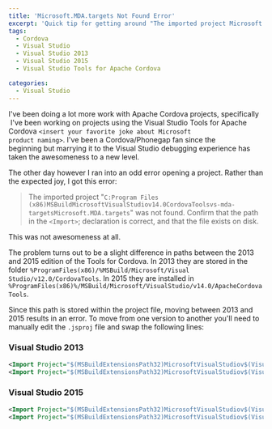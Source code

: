 ```yaml
---
title: 'Microsoft.MDA.targets Not Found Error'
excerpt: 'Quick tip for getting around "The imported project Microsoft.MDA.targets was not found"'
tags:
  - Cordova
  - Visual Studio
  - Visual Studio 2013
  - Visual Studio 2015
  - Visual Studio Tools for Apache Cordova

categories: 
  - Visual Studio
---
```


I've been doing a lot more work with Apache Cordova projects, specifically  I've been working on projects using the Visual Studio Tools for Apache Cordova `<insert your favorite joke about Microsoft product naming>`. I've been a Cordova/Phonegap fan since the beginning but marrying it to the Visual Studio debugging experience has taken the awesomeness to a new level.

The other day however I ran into an odd error opening a project. Rather than the expected joy, I got this error:

> The imported project "`C:Program Files (x86)MSBuildMicrosoftVisualStudiov14.0CordovaToolsvs-mda-targetsMicrosoft.MDA.targets`" was not found. Confirm that the path in the `<Import>`; declaration is correct, and that the file exists on disk.

This was not awesomeness at all.

The problem turns out to be a slight difference in paths between the 2013 and 2015 edition of the Tools for Cordova. In 2013 they are stored in the folder `%ProgramFiles(x86)/%MSBuild/Microsoft/Visual Studio/v12.0/CordovaTools`. In 2015 they are installed in `%ProgramFiles(x86)%/MSBuild/Microsoft/VisualStudio/v14.0/ApacheCordovaTools`.

Since this path is stored within the project file, moving between 2013 and 2015 results in an error. To move from one version to another you'll need to manually edit the `.jsproj` file and swap the following lines:

### Visual Studio 2013

```xml
<Import Project="$(MSBuildExtensionsPath32)MicrosoftVisualStudiov$(VisualStudioVersion)CordovaToolsvs-mda-targetsMicrosoft.MDA.targets" />
<Import Project="$(MSBuildExtensionsPath32)MicrosoftVisualStudiov$(VisualStudioVersion)CordovaToolsvs-mda-targetsMicrosoft.TypeScript.MDA.targets" />
```

### Visual Studio 2015

```xml
<Import Project="$(MSBuildExtensionsPath32)MicrosoftVisualStudiov$(VisualStudioVersion)ApacheCordovaToolsvs-mda-targetsMicrosoft.MDA.targets" />
<Import Project="$(MSBuildExtensionsPath32)MicrosoftVisualStudiov$(VisualStudioVersion)ApacheCordovaToolsvs-mda-targetsMicrosoft.TypeScript.MDA.targets" />
```

